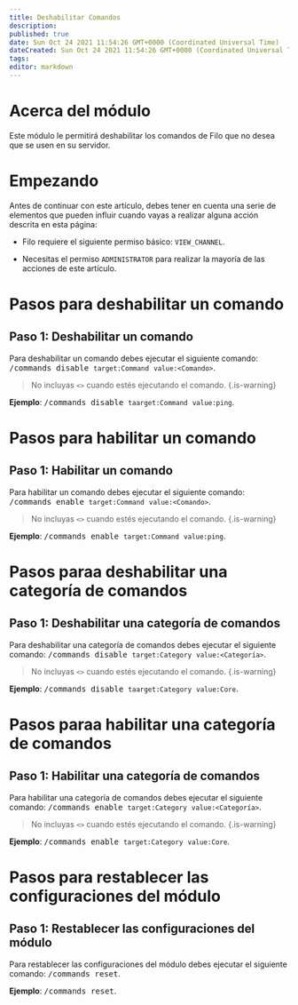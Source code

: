 ```yaml
---
title: Deshabilitar Comandos
description:
published: true
date: Sun Oct 24 2021 11:54:26 GMT+0000 (Coordinated Universal Time)
dateCreated: Sun Oct 24 2021 11:54:26 GMT+0000 (Coordinated Universal Time)
tags:
editor: markdown
---
```


# Acerca del módulo

Este módulo le permitirá deshabilitar los comandos de Filo que no desea que se usen en su servidor.

# Empezando

Antes de continuar con este artículo, debes tener en cuenta una serie de elementos que pueden influir cuando vayas a realizar alguna acción descrita en esta página:

- Filo requiere el siguiente permiso básico: ``VIEW_CHANNEL``.

- Necesitas el permiso ``ADMINISTRATOR`` para realizar la mayoría de las acciones de este artículo.

# Pasos para deshabilitar un comando

## **Paso 1**: Deshabilitar un comando

Para deshabilitar un comando debes ejecutar el siguiente comando: <kbd>/commands disable ``target:Command`` ``value:<Comando>``</kbd>.

> No incluyas ``<>`` cuando estés ejecutando el comando.
{.is-warning}

**Ejemplo**: <kbd>/commands disable ``taarget:Command`` ``value:ping``</kbd>.

# Pasos para habilitar un comando

## **Paso 1**: Habilitar un comando

Para habilitar un comando debes ejecutar el siguiente comando: <kbd>/commands enable ``target:Command`` ``value:<Comando>``</kbd>.

> No incluyas ``<>`` cuando estés ejecutando el comando.
{.is-warning}

**Ejemplo**: <kbd>/commands enable ``target:Command`` ``value:ping``</kbd>.

# Pasos paraa deshabilitar una categoría de comandos

## **Paso 1**: Deshabilitar una categoría de comandos

Para deshabilitar una categoría de comandos debes ejecutar el siguiente comando: <kbd>/commands disable ``target:Category`` ``value:<Categoría>``</kbd>.

> No incluyas ``<>`` cuando estés ejecutando el comando.
{.is-warning}

**Ejemplo**: <kbd>/commands disable ``taarget:Category`` ``value:Core``</kbd>.

# Pasos paraa habilitar una categoría de comandos

## **Paso 1**: Habilitar una categoría de comandos

Para habilitar una categoría de comandos debes ejecutar el siguiente comando: <kbd>/commands enable ``target:Category`` ``value:<Categoría>``</kbd>.

> No incluyas ``<>`` cuando estés ejecutando el comando.
{.is-warning}

**Ejemplo**: <kbd>/commands enable ``target:Category`` ``value:Core``</kbd>.

# Pasos para restablecer las configuraciones del módulo

## **Paso 1**: Restablecer las configuraciones del módulo

Para restablecer las configuraciones del módulo debes ejecutar el siguiente comando: <kbd>/commands reset</kbd>.

**Ejemplo**: <kbd>/commands reset</kbd>.